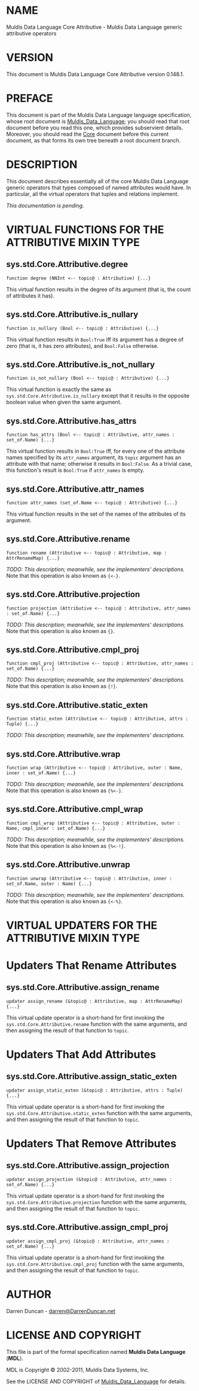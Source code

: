 # NAME

Muldis Data Language Core Attributive - Muldis Data Language generic attributive operators

# VERSION

This document is Muldis Data Language Core Attributive version 0.148.1.

# PREFACE

This document is part of the Muldis Data Language language specification, whose root
document is [Muldis_Data_Language](Muldis_Data_Language.md); you should read that root document before
you read this one, which provides subservient details.  Moreover, you
should read the [Core](Muldis_Data_Language_Core.md) document before this current
document, as that forms its own tree beneath a root document branch.

# DESCRIPTION

This document describes essentially all of the core Muldis Data Language generic
operators that types composed of named attributes would have.  In
particular, all the virtual operators that tuples and relations implement.

*This documentation is pending.*

# VIRTUAL FUNCTIONS FOR THE ATTRIBUTIVE MIXIN TYPE

## sys.std.Core.Attributive.degree

`function degree (NNInt <-- topic@ : Attributive) {...}`

This virtual function results in the degree of its argument (that is, the
count of attributes it has).

## sys.std.Core.Attributive.is_nullary

`function is_nullary (Bool <-- topic@ : Attributive) {...}`

This virtual function results in `Bool:True` iff its argument has a degree
of zero (that is, it has zero attributes), and `Bool:False` otherwise.

## sys.std.Core.Attributive.is_not_nullary

`function is_not_nullary (Bool <-- topic@ : Attributive) {...}`

This virtual function is exactly the same as
`sys.std.Core.Attributive.is_nullary` except
that it results in the opposite boolean value when given the same argument.

## sys.std.Core.Attributive.has_attrs

`function has_attrs (Bool <-- topic@ : Attributive,
attr_names : set_of.Name) {...}`

This virtual function results in `Bool:True` iff, for every one of the
attribute names specified by its `attr_names` argument, its `topic`
argument has an attribute with that name; otherwise it results in
`Bool:False`.  As a trivial case, this function's result is `Bool:True`
if `attr_names` is empty.

## sys.std.Core.Attributive.attr_names

`function attr_names (set_of.Name <-- topic@ : Attributive) {...}`

This virtual function results in the set of the names of the attributes of
its argument.

## sys.std.Core.Attributive.rename

`function rename (Attributive <-- topic@ : Attributive,
map : AttrRenameMap) {...}`

*TODO: This description; meanwhile, see the implementers' descriptions.*
Note that this operation is also known as `{<-}`.

## sys.std.Core.Attributive.projection

`function projection (Attributive <-- topic@ : Attributive,
attr_names : set_of.Name) {...}`

*TODO: This description; meanwhile, see the implementers' descriptions.*
Note that this operation is also known as `{}`.

## sys.std.Core.Attributive.cmpl_proj

`function cmpl_proj (Attributive <-- topic@ : Attributive,
attr_names : set_of.Name) {...}`

*TODO: This description; meanwhile, see the implementers' descriptions.*
Note that this operation is also known as `{!}`.

## sys.std.Core.Attributive.static_exten

`function static_exten (Attributive <--
topic@ : Attributive, attrs : Tuple) {...}`

*TODO: This description; meanwhile, see the implementers' descriptions.*

## sys.std.Core.Attributive.wrap

`function wrap (Attributive <-- topic@ : Attributive,
outer : Name, inner : set_of.Name) {...}`

*TODO: This description; meanwhile, see the implementers' descriptions.*
Note that this operation is also known as `{%<-}`.

## sys.std.Core.Attributive.cmpl_wrap

`function cmpl_wrap (Attributive <-- topic@ : Attributive,
outer : Name, cmpl_inner : set_of.Name) {...}`

*TODO: This description; meanwhile, see the implementers' descriptions.*
Note that this operation is also known as `{%<-!}`.

## sys.std.Core.Attributive.unwrap

`function unwrap (Attributive <-- topic@ : Attributive,
inner : set_of.Name, outer : Name) {...}`

*TODO: This description; meanwhile, see the implementers' descriptions.*
Note that this operation is also known as `{<-%}`.

# VIRTUAL UPDATERS FOR THE ATTRIBUTIVE MIXIN TYPE

# Updaters That Rename Attributes

## sys.std.Core.Attributive.assign_rename

`updater assign_rename (&topic@ : Attributive, map : AttrRenameMap) {...}`

This virtual update operator is a short-hand for first invoking the
`sys.std.Core.Attributive.rename` function with the same arguments, and
then assigning the result of that function to `topic`.

# Updaters That Add Attributes

## sys.std.Core.Attributive.assign_static_exten

`updater assign_static_exten (&topic@ : Attributive, attrs : Tuple) {...}`

This virtual update operator is a short-hand for first invoking the
`sys.std.Core.Attributive.static_exten` function with the same arguments,
and then assigning the result of that function to `topic`.

# Updaters That Remove Attributes

## sys.std.Core.Attributive.assign_projection

`updater assign_projection (&topic@ : Attributive,
attr_names : set_of.Name) {...}`

This virtual update operator is a short-hand for first invoking the
`sys.std.Core.Attributive.projection` function with the same arguments,
and then assigning the result of that function to `topic`.

## sys.std.Core.Attributive.assign_cmpl_proj

`updater assign_cmpl_proj (&topic@ : Attributive,
attr_names : set_of.Name) {...}`

This virtual update operator is a short-hand for first invoking the
`sys.std.Core.Attributive.cmpl_proj` function with the same arguments,
and then assigning the result of that function to `topic`.

# AUTHOR

Darren Duncan - darren@DarrenDuncan.net

# LICENSE AND COPYRIGHT

This file is part of the formal specification named
**Muldis Data Language** (**MDL**).

MDL is Copyright © 2002-2011, Muldis Data Systems, Inc.

See the LICENSE AND COPYRIGHT of [Muldis_Data_Language](Muldis_Data_Language.md) for details.
